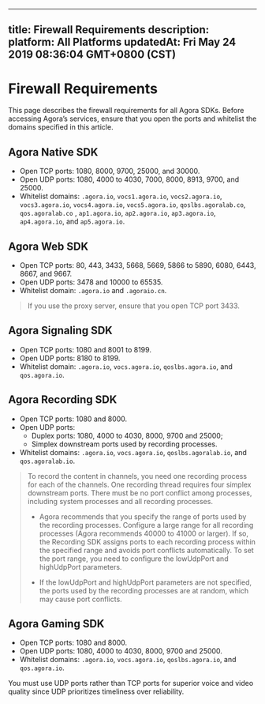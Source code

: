 
---
title: Firewall Requirements
description: 
platform: All Platforms
updatedAt: Fri May 24 2019 08:36:04 GMT+0800 (CST)
---
# Firewall Requirements
This page describes the firewall requirements for all Agora SDKs. Before accessing Agora’s services, ensure that you open the ports and whitelist the domains specified in this article.

## Agora Native SDK

-   Open TCP ports: 1080, 8000, 9700, 25000, and 30000.
-   Open UDP ports: 1080, 4000 to 4030, 7000, 8000, 8913, 9700, and 25000.
-   Whitelist domains: `.agora.io`, `vocs1.agora.io`, `vocs2.agora.io`, `vocs3.agora.io`, `vocs4.agora.io`, `vocs5.agora.io`, `qoslbs.agoralab.co`, `qos.agoralab.co` , `ap1.agora.io`, `ap2.agora.io`, `ap3.agora.io`, `ap4.agora.io`, and `ap5.agora.io`.


## Agora Web SDK

-   Open TCP ports: 80, 443, 3433, 5668, 5669, 5866 to 5890, 6080, 6443, 8667, and 9667.
-   Open UDP ports: 3478 and 10000 to 65535.
-   Whitelist domain: `.agora.io` and `.agoraio.cn`.

> If you use the proxy server, ensure that you open TCP port 3433.


## Agora Signaling SDK

-   Open TCP ports: 1080 and 8001 to 8199.
-   Open UDP ports: 8180 to 8199.
-   Whitelist domain: `.agora.io`, `vocs.agora.io`, `qoslbs.agora.io`, and `qos.agora.io`.


## Agora Recording SDK

-   Open TCP ports: 1080 and 8000.
-   Open UDP ports:
    -   Duplex ports: 1080, 4000 to 4030, 8000, 9700 and 25000;
    -   Simplex downstream ports used by recording processes.
-   Whitelist domains: `.agora.io`, `vocs.agora.io`, `qoslbs.agoralab.io`, and `qos.agoralab.io`.

> To record the content in channels, you need one recording process for each of the channels. One recording thread requires four simplex downstream ports. There must be no port conflict among processes, including system processes and all recording processes.
> 
> -   Agora recommends that you specify the range of ports used by the recording processes. Configure a large range for all recording processes \(Agora recommends 40000 to 41000 or larger\). If so, the Recording SDK assigns ports to each recording process within the specified range and avoids port conflicts automatically. To set the port range, you need to configure the lowUdpPort and highUdpPort parameters.
> 
> -   If the lowUdpPort and highUdpPort parameters are not specified, the ports used by the recording processes are at random, which may cause port conflicts.


## Agora Gaming SDK

-   Open TCP ports: 1080 and 8000.
-   Open UDP ports: 1080, 4000 to 4030, 8000, 9700 and 25000.
-   Whitelist domains: `.agora.io`, `vocs.agora.io`, `qoslbs.agora.io`, and `qos.agora.io`.

You must use UDP ports rather than TCP ports for superior voice and video quality since UDP prioritizes timeliness over reliability.


